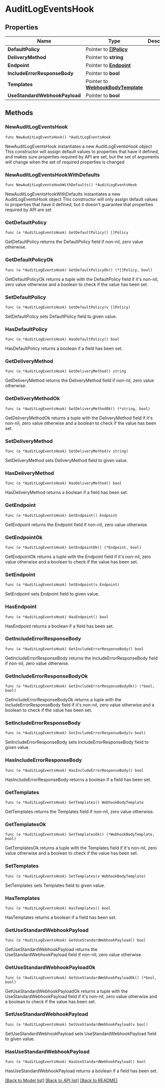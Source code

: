 # AuditLogEventsHook

## Properties

Name | Type | Description | Notes
------------ | ------------- | ------------- | -------------
**DefaultPolicy** | Pointer to [**[]Policy**](Policy.md) |  | [optional] 
**DeliveryMethod** | Pointer to **string** |  | [optional] 
**Endpoint** | Pointer to [**Endpoint**](Endpoint.md) |  | [optional] 
**IncludeErrorResponseBody** | Pointer to **bool** |  | [optional] 
**Templates** | Pointer to [**WebhookBodyTemplate**](WebhookBodyTemplate.md) |  | [optional] 
**UseStandardWebhookPayload** | Pointer to **bool** |  | [optional] 

## Methods

### NewAuditLogEventsHook

`func NewAuditLogEventsHook() *AuditLogEventsHook`

NewAuditLogEventsHook instantiates a new AuditLogEventsHook object
This constructor will assign default values to properties that have it defined,
and makes sure properties required by API are set, but the set of arguments
will change when the set of required properties is changed

### NewAuditLogEventsHookWithDefaults

`func NewAuditLogEventsHookWithDefaults() *AuditLogEventsHook`

NewAuditLogEventsHookWithDefaults instantiates a new AuditLogEventsHook object
This constructor will only assign default values to properties that have it defined,
but it doesn't guarantee that properties required by API are set

### GetDefaultPolicy

`func (o *AuditLogEventsHook) GetDefaultPolicy() []Policy`

GetDefaultPolicy returns the DefaultPolicy field if non-nil, zero value otherwise.

### GetDefaultPolicyOk

`func (o *AuditLogEventsHook) GetDefaultPolicyOk() (*[]Policy, bool)`

GetDefaultPolicyOk returns a tuple with the DefaultPolicy field if it's non-nil, zero value otherwise
and a boolean to check if the value has been set.

### SetDefaultPolicy

`func (o *AuditLogEventsHook) SetDefaultPolicy(v []Policy)`

SetDefaultPolicy sets DefaultPolicy field to given value.

### HasDefaultPolicy

`func (o *AuditLogEventsHook) HasDefaultPolicy() bool`

HasDefaultPolicy returns a boolean if a field has been set.

### GetDeliveryMethod

`func (o *AuditLogEventsHook) GetDeliveryMethod() string`

GetDeliveryMethod returns the DeliveryMethod field if non-nil, zero value otherwise.

### GetDeliveryMethodOk

`func (o *AuditLogEventsHook) GetDeliveryMethodOk() (*string, bool)`

GetDeliveryMethodOk returns a tuple with the DeliveryMethod field if it's non-nil, zero value otherwise
and a boolean to check if the value has been set.

### SetDeliveryMethod

`func (o *AuditLogEventsHook) SetDeliveryMethod(v string)`

SetDeliveryMethod sets DeliveryMethod field to given value.

### HasDeliveryMethod

`func (o *AuditLogEventsHook) HasDeliveryMethod() bool`

HasDeliveryMethod returns a boolean if a field has been set.

### GetEndpoint

`func (o *AuditLogEventsHook) GetEndpoint() Endpoint`

GetEndpoint returns the Endpoint field if non-nil, zero value otherwise.

### GetEndpointOk

`func (o *AuditLogEventsHook) GetEndpointOk() (*Endpoint, bool)`

GetEndpointOk returns a tuple with the Endpoint field if it's non-nil, zero value otherwise
and a boolean to check if the value has been set.

### SetEndpoint

`func (o *AuditLogEventsHook) SetEndpoint(v Endpoint)`

SetEndpoint sets Endpoint field to given value.

### HasEndpoint

`func (o *AuditLogEventsHook) HasEndpoint() bool`

HasEndpoint returns a boolean if a field has been set.

### GetIncludeErrorResponseBody

`func (o *AuditLogEventsHook) GetIncludeErrorResponseBody() bool`

GetIncludeErrorResponseBody returns the IncludeErrorResponseBody field if non-nil, zero value otherwise.

### GetIncludeErrorResponseBodyOk

`func (o *AuditLogEventsHook) GetIncludeErrorResponseBodyOk() (*bool, bool)`

GetIncludeErrorResponseBodyOk returns a tuple with the IncludeErrorResponseBody field if it's non-nil, zero value otherwise
and a boolean to check if the value has been set.

### SetIncludeErrorResponseBody

`func (o *AuditLogEventsHook) SetIncludeErrorResponseBody(v bool)`

SetIncludeErrorResponseBody sets IncludeErrorResponseBody field to given value.

### HasIncludeErrorResponseBody

`func (o *AuditLogEventsHook) HasIncludeErrorResponseBody() bool`

HasIncludeErrorResponseBody returns a boolean if a field has been set.

### GetTemplates

`func (o *AuditLogEventsHook) GetTemplates() WebhookBodyTemplate`

GetTemplates returns the Templates field if non-nil, zero value otherwise.

### GetTemplatesOk

`func (o *AuditLogEventsHook) GetTemplatesOk() (*WebhookBodyTemplate, bool)`

GetTemplatesOk returns a tuple with the Templates field if it's non-nil, zero value otherwise
and a boolean to check if the value has been set.

### SetTemplates

`func (o *AuditLogEventsHook) SetTemplates(v WebhookBodyTemplate)`

SetTemplates sets Templates field to given value.

### HasTemplates

`func (o *AuditLogEventsHook) HasTemplates() bool`

HasTemplates returns a boolean if a field has been set.

### GetUseStandardWebhookPayload

`func (o *AuditLogEventsHook) GetUseStandardWebhookPayload() bool`

GetUseStandardWebhookPayload returns the UseStandardWebhookPayload field if non-nil, zero value otherwise.

### GetUseStandardWebhookPayloadOk

`func (o *AuditLogEventsHook) GetUseStandardWebhookPayloadOk() (*bool, bool)`

GetUseStandardWebhookPayloadOk returns a tuple with the UseStandardWebhookPayload field if it's non-nil, zero value otherwise
and a boolean to check if the value has been set.

### SetUseStandardWebhookPayload

`func (o *AuditLogEventsHook) SetUseStandardWebhookPayload(v bool)`

SetUseStandardWebhookPayload sets UseStandardWebhookPayload field to given value.

### HasUseStandardWebhookPayload

`func (o *AuditLogEventsHook) HasUseStandardWebhookPayload() bool`

HasUseStandardWebhookPayload returns a boolean if a field has been set.


[[Back to Model list]](../README.md#documentation-for-models) [[Back to API list]](../README.md#documentation-for-api-endpoints) [[Back to README]](../README.md)


